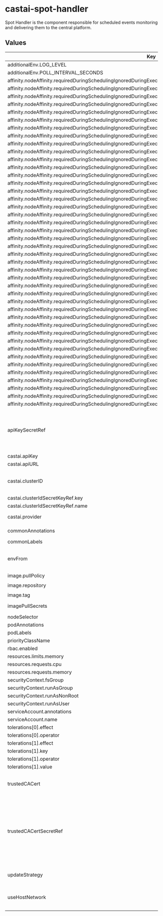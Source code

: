 # castai-spot-handler

Spot Handler is the component responsible for scheduled events monitoring and delivering them to the central platform.

## Values

| Key | Type | Default | Description |
|-----|------|---------|-------------|
| additionalEnv.LOG_LEVEL | string | `"5"` |  |
| additionalEnv.POLL_INTERVAL_SECONDS | string | `"3"` |  |
| affinity.nodeAffinity.requiredDuringSchedulingIgnoredDuringExecution.nodeSelectorTerms[0].matchExpressions[0].key | string | `"eks.amazonaws.com/capacityType"` |  |
| affinity.nodeAffinity.requiredDuringSchedulingIgnoredDuringExecution.nodeSelectorTerms[0].matchExpressions[0].operator | string | `"In"` |  |
| affinity.nodeAffinity.requiredDuringSchedulingIgnoredDuringExecution.nodeSelectorTerms[0].matchExpressions[0].values[0] | string | `"SPOT"` |  |
| affinity.nodeAffinity.requiredDuringSchedulingIgnoredDuringExecution.nodeSelectorTerms[0].matchExpressions[1].key | string | `"kubernetes.io/os"` |  |
| affinity.nodeAffinity.requiredDuringSchedulingIgnoredDuringExecution.nodeSelectorTerms[0].matchExpressions[1].operator | string | `"NotIn"` |  |
| affinity.nodeAffinity.requiredDuringSchedulingIgnoredDuringExecution.nodeSelectorTerms[0].matchExpressions[1].values[0] | string | `"windows"` |  |
| affinity.nodeAffinity.requiredDuringSchedulingIgnoredDuringExecution.nodeSelectorTerms[1].matchExpressions[0].key | string | `"karpenter.sh/capacity-type"` |  |
| affinity.nodeAffinity.requiredDuringSchedulingIgnoredDuringExecution.nodeSelectorTerms[1].matchExpressions[0].operator | string | `"In"` |  |
| affinity.nodeAffinity.requiredDuringSchedulingIgnoredDuringExecution.nodeSelectorTerms[1].matchExpressions[0].values[0] | string | `"spot"` |  |
| affinity.nodeAffinity.requiredDuringSchedulingIgnoredDuringExecution.nodeSelectorTerms[1].matchExpressions[1].key | string | `"kubernetes.io/os"` |  |
| affinity.nodeAffinity.requiredDuringSchedulingIgnoredDuringExecution.nodeSelectorTerms[1].matchExpressions[1].operator | string | `"NotIn"` |  |
| affinity.nodeAffinity.requiredDuringSchedulingIgnoredDuringExecution.nodeSelectorTerms[1].matchExpressions[1].values[0] | string | `"windows"` |  |
| affinity.nodeAffinity.requiredDuringSchedulingIgnoredDuringExecution.nodeSelectorTerms[2].matchExpressions[0].key | string | `"kubernetes.azure.com/scalesetpriority"` |  |
| affinity.nodeAffinity.requiredDuringSchedulingIgnoredDuringExecution.nodeSelectorTerms[2].matchExpressions[0].operator | string | `"In"` |  |
| affinity.nodeAffinity.requiredDuringSchedulingIgnoredDuringExecution.nodeSelectorTerms[2].matchExpressions[0].values[0] | string | `"spot"` |  |
| affinity.nodeAffinity.requiredDuringSchedulingIgnoredDuringExecution.nodeSelectorTerms[2].matchExpressions[1].key | string | `"kubernetes.io/os"` |  |
| affinity.nodeAffinity.requiredDuringSchedulingIgnoredDuringExecution.nodeSelectorTerms[2].matchExpressions[1].operator | string | `"NotIn"` |  |
| affinity.nodeAffinity.requiredDuringSchedulingIgnoredDuringExecution.nodeSelectorTerms[2].matchExpressions[1].values[0] | string | `"windows"` |  |
| affinity.nodeAffinity.requiredDuringSchedulingIgnoredDuringExecution.nodeSelectorTerms[3].matchExpressions[0].key | string | `"cloud.google.com/gke-spot"` |  |
| affinity.nodeAffinity.requiredDuringSchedulingIgnoredDuringExecution.nodeSelectorTerms[3].matchExpressions[0].operator | string | `"In"` |  |
| affinity.nodeAffinity.requiredDuringSchedulingIgnoredDuringExecution.nodeSelectorTerms[3].matchExpressions[0].values[0] | string | `"true"` |  |
| affinity.nodeAffinity.requiredDuringSchedulingIgnoredDuringExecution.nodeSelectorTerms[3].matchExpressions[1].key | string | `"kubernetes.io/os"` |  |
| affinity.nodeAffinity.requiredDuringSchedulingIgnoredDuringExecution.nodeSelectorTerms[3].matchExpressions[1].operator | string | `"NotIn"` |  |
| affinity.nodeAffinity.requiredDuringSchedulingIgnoredDuringExecution.nodeSelectorTerms[3].matchExpressions[1].values[0] | string | `"windows"` |  |
| affinity.nodeAffinity.requiredDuringSchedulingIgnoredDuringExecution.nodeSelectorTerms[4].matchExpressions[0].key | string | `"cloud.google.com/gke-preemptible"` |  |
| affinity.nodeAffinity.requiredDuringSchedulingIgnoredDuringExecution.nodeSelectorTerms[4].matchExpressions[0].operator | string | `"In"` |  |
| affinity.nodeAffinity.requiredDuringSchedulingIgnoredDuringExecution.nodeSelectorTerms[4].matchExpressions[0].values[0] | string | `"true"` |  |
| affinity.nodeAffinity.requiredDuringSchedulingIgnoredDuringExecution.nodeSelectorTerms[4].matchExpressions[1].key | string | `"kubernetes.io/os"` |  |
| affinity.nodeAffinity.requiredDuringSchedulingIgnoredDuringExecution.nodeSelectorTerms[4].matchExpressions[1].operator | string | `"NotIn"` |  |
| affinity.nodeAffinity.requiredDuringSchedulingIgnoredDuringExecution.nodeSelectorTerms[4].matchExpressions[1].values[0] | string | `"windows"` |  |
| affinity.nodeAffinity.requiredDuringSchedulingIgnoredDuringExecution.nodeSelectorTerms[5].matchExpressions[0].key | string | `"node.kubernetes.io/lifecycle"` |  |
| affinity.nodeAffinity.requiredDuringSchedulingIgnoredDuringExecution.nodeSelectorTerms[5].matchExpressions[0].operator | string | `"In"` |  |
| affinity.nodeAffinity.requiredDuringSchedulingIgnoredDuringExecution.nodeSelectorTerms[5].matchExpressions[0].values[0] | string | `"spot"` |  |
| affinity.nodeAffinity.requiredDuringSchedulingIgnoredDuringExecution.nodeSelectorTerms[5].matchExpressions[1].key | string | `"kubernetes.io/os"` |  |
| affinity.nodeAffinity.requiredDuringSchedulingIgnoredDuringExecution.nodeSelectorTerms[5].matchExpressions[1].operator | string | `"NotIn"` |  |
| affinity.nodeAffinity.requiredDuringSchedulingIgnoredDuringExecution.nodeSelectorTerms[5].matchExpressions[1].values[0] | string | `"windows"` |  |
| affinity.nodeAffinity.requiredDuringSchedulingIgnoredDuringExecution.nodeSelectorTerms[6].matchExpressions[0].key | string | `"scheduling.cast.ai/spot"` |  |
| affinity.nodeAffinity.requiredDuringSchedulingIgnoredDuringExecution.nodeSelectorTerms[6].matchExpressions[0].operator | string | `"In"` |  |
| affinity.nodeAffinity.requiredDuringSchedulingIgnoredDuringExecution.nodeSelectorTerms[6].matchExpressions[0].values[0] | string | `"true"` |  |
| affinity.nodeAffinity.requiredDuringSchedulingIgnoredDuringExecution.nodeSelectorTerms[6].matchExpressions[1].key | string | `"kubernetes.io/os"` |  |
| affinity.nodeAffinity.requiredDuringSchedulingIgnoredDuringExecution.nodeSelectorTerms[6].matchExpressions[1].operator | string | `"NotIn"` |  |
| affinity.nodeAffinity.requiredDuringSchedulingIgnoredDuringExecution.nodeSelectorTerms[6].matchExpressions[1].values[0] | string | `"windows"` |  |
| apiKeySecretRef | string | `""` | Name of secret with Token to be used for authorizing access to the API The referenced secret must provide the token in .data["API_KEY"] apiKey and apiKeySecretRef are mutually exclusive. |
| castai.apiKey | string | `""` |  |
| castai.apiURL | string | `"https://api.cast.ai"` | CASTAI public api url. |
| castai.clusterID | string | `""` | CASTAI Cluster unique identifier. castai.clusterID and castai.clusterIdSecretKeyRef are mutually exclusive |
| castai.clusterIdSecretKeyRef.key | string | `"CLUSTER_ID"` |  |
| castai.clusterIdSecretKeyRef.name | string | `""` |  |
| castai.provider | string | `""` | Cloud provider (azure, gcp, aws). |
| commonAnnotations | object | `{}` | Annotations to add to all resources. |
| commonLabels | object | `{}` | Labels to add to all resources. |
| envFrom | list | `[]` | Used to set additional environment variables for the spot handler container via configMaps or secrets. |
| image.pullPolicy | string | `"IfNotPresent"` |  |
| image.repository | string | `"us-docker.pkg.dev/castai-hub/library/spot-handler"` |  |
| image.tag | string | `""` |  |
| imagePullSecrets | object | `{}` | what secret should be used for pulling the image |
| nodeSelector | object | `{}` |  |
| podAnnotations | object | `{}` |  |
| podLabels | object | `{}` |  |
| priorityClassName | string | `"system-cluster-critical"` |  |
| rbac.enabled | bool | `true` |  |
| resources.limits.memory | string | `"25Mi"` |  |
| resources.requests.cpu | string | `"20m"` |  |
| resources.requests.memory | string | `"25Mi"` |  |
| securityContext.fsGroup | int | `1003` |  |
| securityContext.runAsGroup | int | `1003` |  |
| securityContext.runAsNonRoot | bool | `true` |  |
| securityContext.runAsUser | int | `1003` |  |
| serviceAccount.annotations | object | `{}` |  |
| serviceAccount.name | string | `"castai-spot-handler"` |  |
| tolerations[0].effect | string | `"NoSchedule"` |  |
| tolerations[0].operator | string | `"Exists"` |  |
| tolerations[1].effect | string | `"NoSchedule"` |  |
| tolerations[1].key | string | `"kubernetes.azure.com/scalesetpriority"` |  |
| tolerations[1].operator | string | `"Equal"` |  |
| tolerations[1].value | string | `"spot"` |  |
| trustedCACert | string | `""` | CA certificate to add to the set of root certificate authorities that the client will use when verifying server certificates. |
| trustedCACertSecretRef | string | `""` | Name of secret with CA certificate to be added to the set of root certificate authorities that the client will use when verifying server certificates. trustedCACert and trustedCACertSecretRef are mutually exclusive. The referenced secret must provide the certificate in .data["TLS_CA_CERT_FILE"]. |
| updateStrategy | object | `{}` | Controls `daemonset.spec.updateStrategy` field. |
| useHostNetwork | bool | `true` | Host network is used to access instance metadata endpoints which are not always available from pod network. |